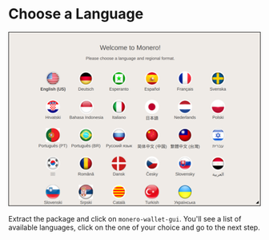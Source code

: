 # Choose a Language
![Language](media/wizard_1-lang.png)

Extract the package and click on `monero-wallet-gui`. You'll see a list of available languages, click on the one of your choice and go to the next step.



